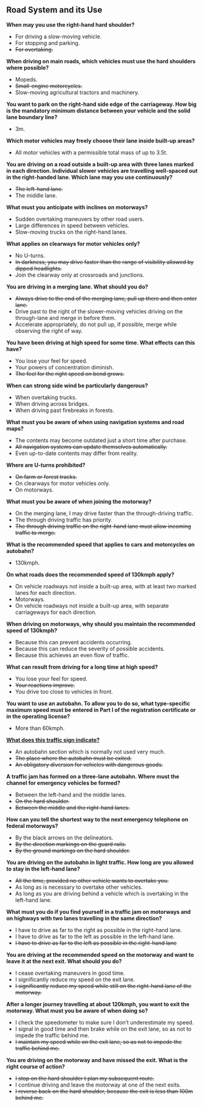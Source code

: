 ## Road System and its Use

**When may you use the right-hand hard shoulder?**
- For driving a slow-moving vehicle.
- For stopping and parking.
 - ~~For overtaking.~~

**When driving on main roads, which vehicles must use the hard shoulders where possible?**
- Mopeds.
- ~~Small-engine motorcycles.~~
- Slow-moving agricultural tractors and machinery.

**You want to park on the right-hand side edge of the carriageway. How big is the mandatory minimum distance between your vehicle and the solid lane boundary line?**
- 3m.

**Which motor vehicles may freely choose their lane inside built-up areas?**
- All motor vehicles with a permissible total mass of up to 3.5t.

**You are driving on a road outside a built-up area with three lanes marked in each direction. Individual slower vehicles are travelling well-spaced out in the right-handed lane. Which lane may you use continuously?**
- ~~The left-hand lane.~~
- The middle lane.

**What must you anticipate with inclines on motorways?**
- Sudden overtaking maneuvers by other road users.
- Large differences in speed between vehicles.
- Slow-moving trucks on the right-hand lanes.

**What applies on clearways for motor vehicles only?**
- No U-turns.
- ~~In darkness, you may drive faster than the range of visibility allowed by dipped headlights.~~
- Join the clearway only at crossroads and junctions.

**You are driving in a merging lane. What should you do?**
- ~~Always drive to the end of the merging lane, pull up there and then enter lane.~~
- Drive past to the right of the slower-moving vehicles driving on the through-lane and merge in before them.
- Accelerate appropriately, do not pull up, if possible, merge while observing the right of way.

**You have been driving at high speed for some time. What effects can this have?**
- You lose your feel for speed.
- Your powers of concentration diminish.
- ~~The feel for the right speed on bend grows.~~

**When can strong side wind be particularly dangerous?**
- When overtaking trucks.
- When driving across bridges.
- When driving past firebreaks in forests.

**What must you be aware of when using navigation systems and road maps?**
- The contents may become outdated just a short time after purchase.
- ~~All navigation systems can update themselves automatically.~~
- Even up-to-date contents may differ from reality.

**Where are U-turns prohibited?**
- ~~On farm or forest tracks.~~
- On clearways for motor vehicles only.
- On motorways.

**What must you be aware of when joining the motorway?**
- On the merging lane, I may drive faster than the through-driving traffic.
- The through driving traffic has priority.
- ~~The through driving traffic on the right-hand lane must allow incoming traffic to merge.~~

**What is the recommended speed that applies to cars and motorcycles on autobahn?**
- 130kmph.

**On what roads does the recommended speed of 130kmph apply?**
- On vehicle roadways not inside a built-up area, with at least two marked lanes for each direction.
- Motorways.
- On vehicle roadways not inside a built-up area, with separate carriageways for each direction.

**When driving on motorways, why should you maintain the recommended speed of 130kmph?**
- Because this can prevent accidents occurring.
- Because this can reduce the severity of possible accidents.
- Because this achieves an even flow of traffic.

**What can result from driving for a long time at high speed?**
- You lose your feel for speed.
- ~~Your reactions improve.~~
- You drive too close to vehicles in front.

**You want to use an autobahn. To allow you to do so, what type-specific maximum speed must be entered in Part I of the registration certificate or in the operating license?**
- More than 60kmph.

**[What does this traffic sign indicate?](https://routetogermany.github.io/img/signs/4.%20Richtzeichen%20nach%20Anlage%203/Zeichen_467.1-20_-_Umlenkungspfeil_(Streckenempfehlung)_rechtsweisend,_StVO_2013.svg)**
- An autobahn section which is normally not used very much.
- ~~The place where the autobahn must be exited.~~
- ~~An obligatory diversion for vehicles with dangerous goods.~~

**A traffic jam has formed on a three-lane autobahn. Where must the channel for emergency vehicles be formed?**
- Between the left-hand and the middle lanes.
- ~~On the hard shoulder.~~
- ~~Between the middle and the right-hand lanes.~~

**How can you tell the shortest way to the next emergency telephone on federal motorways?**
- By the black arrows on the delineators.
- ~~By the direction markings on the guard rails.~~
- ~~By the ground markings on the hard shoulder.~~

**You are driving on the autobahn in light traffic. How long are you allowed to stay in the left-hand lane?**
- ~~All the time, provided no other vehicle wants to overtake you.~~
- As long as is necessary to overtake other vehicles.
- As long as you are driving behind a vehicle which is overtaking in the left-hand lane.

**What must you do if you find yourself in a traffic jam on motorways and on highways with two lanes travelling in the same direction?**
- I have to drive as far to the right as possible in the right-hand lane.
- I have to drive as far to the left as possible in the left-hand lane.
- ~~I have to drive as far to the left as possible in the right-hand lane~~

**You are driving at the recommended speed on the motorway and want to leave it at the next exit. What should you do?**
- I cease overtaking maneuvers in good time.
- I significantly reduce my speed on the exit lane.
- ~~I significantly reduce my speed while still on the right-hand lane of the motorway.~~

**After a longer journey travelling at about 120kmph, you want to exit the motorway. What must you be aware of when doing so?**
- I check the speedometer to make sure I don’t underestimate my speed.
- I signal in good time and then brake while on the exit lane, so as not to impede the traffic behind me.
- ~~I maintain my speed while on the exit lane, so as not to impede the traffic behind me.~~

**You are driving on the motorway and have missed the exit. What is the right course of action?**
- ~~I stop on the hard shoulder t plan my subsequent route.~~
- I continue driving and leave the motorway at one of the next exits.
- ~~I reverse back on the hard shoulder, because the exit is less than 100m behind me.~~

